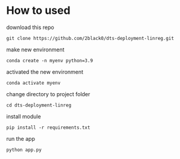 # How to used

download this repo
```
git clone https://github.com/2black0/dts-deployment-linreg.git
```

make new environment
```
conda create -n myenv python=3.9
```

activated the new environment
```
conda activate myenv
```

change directory to project folder
```
cd dts-deployment-linreg
```

install module
```
pip install -r requirements.txt
```

run the app
```
python app.py
```